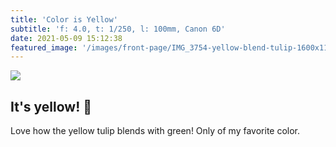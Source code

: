 ```yaml
---
title: 'Color is Yellow'
subtitle: 'f: 4.0, t: 1/250, l: 100mm, Canon 6D'
date: 2021-05-09 15:12:38
featured_image: '/images/front-page/IMG_3754-yellow-blend-tulip-1600x1100.jpg'
---
```



![](/images/front-page/IMG_3754-yellow-blend-tulip-1600x1100.jpg)

## It's yellow! 🌷
Love how the yellow tulip blends with green! Only of my favorite color.